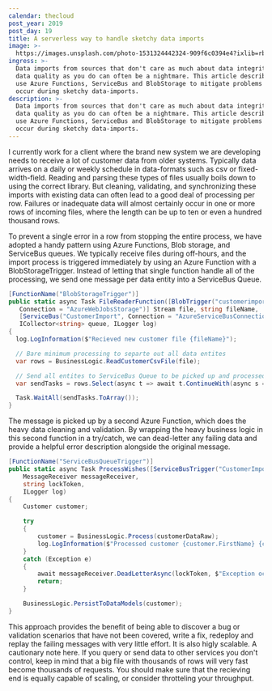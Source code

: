 ```yaml
---
calendar: thecloud
post_year: 2019
post_day: 19
title: A serverless way to handle sketchy data imports
image: >-
  https://images.unsplash.com/photo-1531324442324-909f6c0394e4?ixlib=rb-1.2.1&auto=format&fit=crop&w=1234&q=80
ingress: >-
  Data imports from sources that don't care as much about data integrity and
  data quality as you do can often be a nightmare. This article describes how we
  use Azure Functions, ServiceBus and BlobStorage to mitigate problems that can
  occur during sketchy data-imports.
description: >-
  Data imports from sources that don't care as much about data integrity and
  data quality as you do can often be a nightmare. This article describes how we
  use Azure Functions, ServiceBus and BlobStorage to mitigate problems that can
  occur during sketchy data-imports.
---
```

I currently work for a client where the brand new system we are developing needs to receive a lot of customer data from older systems. Typically data arrives on a daily or weekly schedule in data-formats such as csv or fixed-width-field. 
Reading and parsing these types of files usually boils down to using the correct library. But cleaning, validating, and synchronizing these imports with existing data can often lead to a good deal of processing per row. Failures or inadequate data will almost certainly occur in one or more rows of incoming files, where the length can be up to ten or even a hundred thousand rows.

To prevent a single error in a row from stopping the entire process, we have adopted a handy pattern using Azure Functions, Blob storage, and ServiceBus queues. We typically receive files during off-hours, and the import process is triggered immediately by using an Azure Function with a BlobStorageTrigger. Instead of letting that single function handle all of the processing, we send one message per data entity into a ServiceBus Queue. 

```csharp
[FunctionName("BlobStorageTrigger")]
public static async Task FileReaderFunction([BlobTrigger("customerimport/{fileName}",
   Connection = "AzureWebJobsStorage")] Stream file, string fileName,
   [ServiceBus("CustomerImport", Connection = "AzureServiceBusConnection")],
   ICollector<string> queue, ILogger log)
{
  log.LogInformation($"Recieved new customer file {fileName}");

  // Bare minimum processing to separte out all data entites
  var rows = BusinessLogic.ReadCustomerCsvFile(file);

  // Send all entites to ServiceBus Queue to be picked up and processed
  var sendTasks = rows.Select(async t => await t.ContinueWith(async s => queue.Add(await s)));

  Task.WaitAll(sendTasks.ToArray());
}
```

The message is picked up by a second Azure Function, which does the heavy data cleaning and validation.  By wrapping the heavy business logic in this second function in a try/catch, we can dead-letter any failing data and provide a helpful error description alongside the original message.

```csharp
[FunctionName("ServiceBusQueueTrigger")]
public static async Task ProcessWishes([ServiceBusTrigger("CustomerImport", Connection = "AzureServiceBusConnection")] string customerDataRaw,
    MessageReceiver messageReceiver,
    string lockToken,
    ILogger log)
{
    Customer customer;

    try
    {
        customer = BusinessLogic.Process(customerDataRaw);
        log.LogInformation($"Processed customer {customer.FirstName} {customer.LastName}");
    }
    catch (Exception e)
    {
        await messageReceiver.DeadLetterAsync(lockToken, $"Exception occurred during processing of customer: {e.ToString()}");
        return;
    }

    BusinessLogic.PersistToDataModels(customer);
}
```

This approach provides the benefit of being able to discover a bug or validation scenarios that have not been covered, write a fix, redeploy and replay the failing messages with very little effort. It is also higly scalable. A cautionary note here. If you query or send data to other services you don't control, keep in mind that a big file with thousands of rows will very fast become thousands of requests. You should make sure that the recieving end is equally capable of scaling, or consider throtteling your throughput. 
